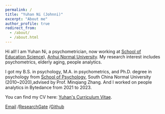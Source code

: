 ```yaml
---
permalink: /
title: "Yuhan Ni (Johnni)"
excerpt: "About me"
author_profile: true
redirect_from: 
  - /about/
  - /about.html
---
```


Hi all! I am Yuhan Ni, a psychometrician, now working at [School of Education Science](https://edu.ahnu.edu.cn/)), [Anhui Normal University](https://www.ahnu.edu.cn/). My research interest includes psychometrics, elderly aging, people analytics.

I got my B.S. in psychology, M.A. in psychometrics, and Ph.D. degree in psychology from [School of Psychology](https://psy.scnu.edu.cn/), South China Normal University (2010~2020),advised by Prof. Minqiang Zhang. And I worked on people analytics in Bytedance from 2021 to 2023.

You can find my CV here: [Yuhan's Curriculum Vitae](../assets/Curriculum_Vitae.pdf).

[Email](mailto:yuhanni@ahnu.edu.cn) /[ResearchGate](https://www.researchgate.net/profile/Yuhan_Ni?ev=hdr_xprf) /[Github](https://github.com/yuhan-ni)
